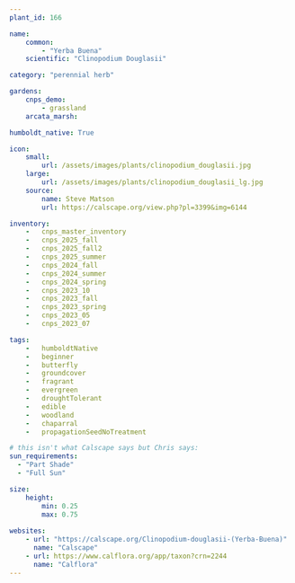 ```yaml
---
plant_id: 166 

name: 
    common: 
        - "Yerba Buena" 
    scientific: "Clinopodium Douglasii"  

category: "perennial herb"

gardens:
    cnps_demo:
        - grassland
    arcata_marsh:

humboldt_native: True

icon: 
    small: 
        url: /assets/images/plants/clinopodium_douglasii.jpg 
    large: 
        url: /assets/images/plants/clinopodium_douglasii_lg.jpg 
    source: 
        name: Steve Matson 
        url: https://calscape.org/view.php?pl=3399&img=6144 

inventory: 
    -   cnps_master_inventory
    -   cnps_2025_fall
    -   cnps_2025_fall2
    -   cnps_2025_summer
    -   cnps_2024_fall
    -   cnps_2024_summer
    -   cnps_2024_spring
    -   cnps_2023_10
    -   cnps_2023_fall
    -   cnps_2023_spring
    -   cnps_2023_05 
    -   cnps_2023_07 

tags: 
    -   humboldtNative
    -   beginner
    -   butterfly
    -   groundcover
    -   fragrant
    -   evergreen
    -   droughtTolerant
    -   edible
    -   woodland
    -   chaparral
    -   propagationSeedNoTreatment

# this isn't what Calscape says but Chris says:
sun_requirements:
  - "Part Shade"
  - "Full Sun"

size:
    height: 
        min: 0.25
        max: 0.75
 
websites:
    - url: "https://calscape.org/Clinopodium-douglasii-(Yerba-Buena)" 
      name: "Calscape"
    - url: https://www.calflora.org/app/taxon?crn=2244 
      name: "Calflora"
---
```

